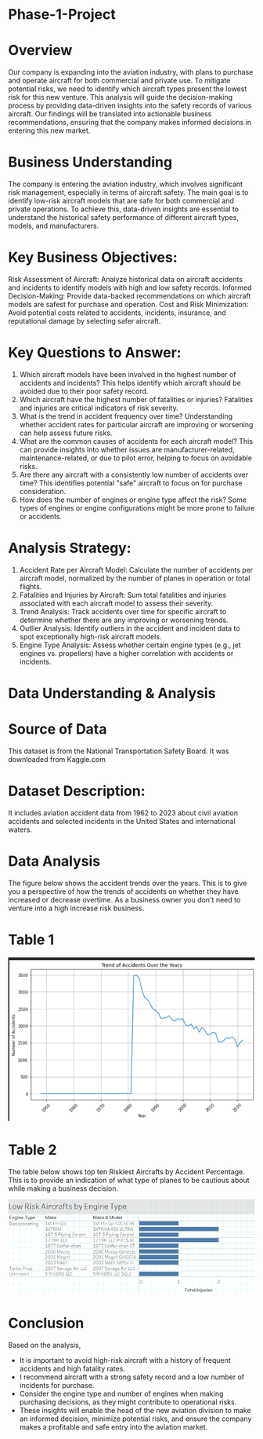 # Phase-1-Project

# Overview
Our company is expanding into the aviation industry, with plans to purchase and operate aircraft for both commercial and private use. To mitigate potential risks, we need to identify which aircraft types present the lowest risk for this new venture. This analysis will guide the decision-making process by providing data-driven insights into the safety records of various aircraft. Our findings will be translated into actionable business recommendations, ensuring that the company makes informed decisions in entering this new market.
# Business Understanding
The company is entering the aviation industry, which involves significant risk management, especially in terms of aircraft safety. The main goal is to identify low-risk aircraft models that are safe for both commercial and private operations. To achieve this, data-driven insights are essential to understand the historical safety performance of different aircraft types, models, and manufacturers.
# Key Business Objectives:
Risk Assessment of Aircraft: Analyze historical data on aircraft accidents and incidents to identify models with high and low safety records.
Informed Decision-Making: Provide data-backed recommendations on which aircraft models are safest for purchase and operation.
Cost and Risk Minimization: Avoid potential costs related to accidents, incidents, insurance, and reputational damage by selecting safer aircraft.
# Key Questions to Answer:
1. Which aircraft models have been involved in the highest number of accidents and incidents?
This helps identify which aircraft should be avoided due to their poor safety record.
2. Which aircraft have the highest number of fatalities or injuries?
Fatalities and injuries are critical indicators of risk severity.
3. What is the trend in accident frequency over time?
Understanding whether accident rates for particular aircraft are improving or worsening can help assess future risks.
4. What are the common causes of accidents for each aircraft model?
This can provide insights into whether issues are manufacturer-related, maintenance-related, or due to pilot error, helping to focus on avoidable risks.
6. Are there any aircraft with a consistently low number of accidents over time?
This identifies potential "safe" aircraft to focus on for purchase consideration.
7. How does the number of engines or engine type affect the risk?
Some types of engines or engine configurations might be more prone to failure or accidents.
# Analysis Strategy:
1. Accident Rate per Aircraft Model: Calculate the number of accidents per aircraft model, normalized by the number of planes in operation or total flights.
2. Fatalities and Injuries by Aircraft: Sum total fatalities and injuries associated with each aircraft model to assess their severity.
3. Trend Analysis: Track accidents over time for specific aircraft to determine whether there are any improving or worsening trends.
4. Outlier Analysis: Identify outliers in the accident and incident data to spot exceptionally high-risk aircraft models.
6. Engine Type Analysis: Assess whether certain engine types (e.g., jet engines vs. propellers) have a higher correlation with accidents or incidents.

# Data Understanding & Analysis
# Source of Data
   This dataset is from the National Transportation Safety Board. It was downloaded from Kaggle.com
# Dataset Description:
It includes aviation accident data from 1962 to 2023 about civil aviation accidents and selected incidents in the United States and international waters.
# Data Analysis
The figure below shows the accident trends over the years. This is to give you a perspective of how the trends of accidents on whether they have increased or decrease overtime. As a business owner you don't need to venture into a high increase risk business. 
# Table 1

![Accidents trends over time](https://github.com/Angoye/Phase-1-Project/blob/main/Accidents%20trends%20over%20time.png)

# Table 2
The table below shows top ten Riskiest Aircrafts by Accident Percentage. This is to provide an indication of what type of planes to be cautious about while making a business decision.

![Low risk aircraft](https://github.com/Angoye/Phase-1-Project/blob/main/Low%20risk%20aircraft.png)

# Conclusion
Based on the analysis,
- It is important to avoid high-risk aircraft with a history of frequent accidents and high fatality rates.
- I recommend aircraft with a strong safety record and a low number of incidents for purchase.
- Consider the engine type and number of engines when making purchasing decisions, as they might contribute to operational risks.
- These insights will enable the head of the new aviation division to make an informed decision, minimize potential risks, and ensure the company makes a profitable and safe entry into the aviation market.

